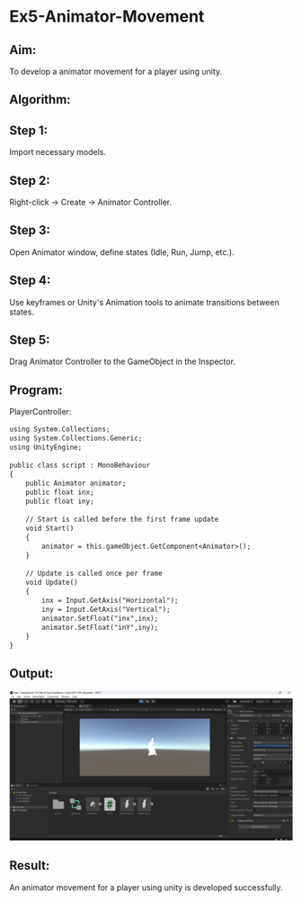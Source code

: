 # Ex5-Animator-Movement
## Aim:
To develop a animator movement for a player using unity.

## Algorithm:

## Step 1: 
Import necessary models.

## Step 2: 
Right-click -> Create -> Animator Controller.

## Step 3: 
Open Animator window, define states (Idle, Run, Jump, etc.).

## Step 4: 
Use keyframes or Unity's Animation tools to animate transitions between states.

## Step 5: 
Drag Animator Controller to the GameObject in the Inspector.


## Program:
PlayerController:
```
using System.Collections;
using System.Collections.Generic;
using UnityEngine;

public class script : MonoBehaviour
{
    public Animator animator;
    public float inx;
    public float iny;

    // Start is called before the first frame update
    void Start()
    {
        animator = this.gameObject.GetComponent<Animator>();
    }

    // Update is called once per frame
    void Update()
    {
        inx = Input.GetAxis("Horizontal");
        iny = Input.GetAxis("Vertical");
        animator.SetFloat("inx",inx);
        animator.SetFloat("inY",iny);
    }
}
```
## Output:
![alt text](<image (2).png>)
## Result:
An animator movement for a player using unity is developed successfully.
